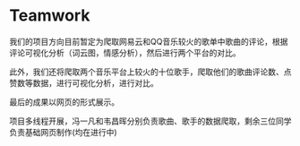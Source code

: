 # Teamwork
我们的项目方向目前暂定为爬取网易云和QQ音乐较火的歌单中歌曲的评论，根据评论可视化分析（词云图，情感分析），然后进行两个平台的对比。

此外，我们还将爬取两个音乐平台上较火的十位歌手，爬取他们的歌曲评论数、点赞数等数据，进行可视化分析，进行对比。

最后的成果以网页的形式展示。

项目多线程开展，冯一凡和韦昌晖分别负责歌曲、歌手的数据爬取，剩余三位同学负责基础网页制作(均在进行中)
